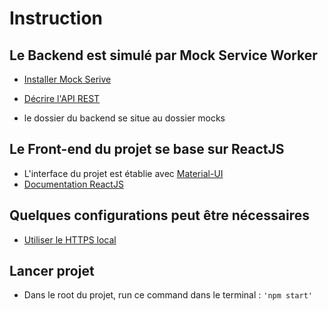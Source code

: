 # Instruction 

## Le Backend est simulé par Mock Service Worker
- [Installer Mock Serive](https://mswjs.io/docs/getting-started)

- [Décrire l'API REST](https://mswjs.io/docs/network-behavior/rest)

- le dossier du backend se situe au dossier mocks 

## Le Front-end du projet se base sur ReactJS
 - L'interface du projet est établie avec [Material-UI](https://mui.com/system/getting-started/)
 - [Documentation ReactJS](https://react.dev/learn)

 ## Quelques configurations peut être nécessaires 
 - [Utiliser le HTTPS local](https://mswjs.io/docs/recipes/using-local-https/)

 ## Lancer projet 
 - Dans le root du projet, run ce command dans le terminal : `'npm start'`